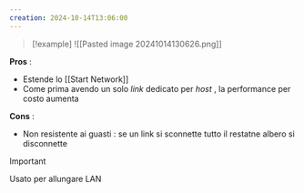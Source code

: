 ```yaml
---
creation: 2024-10-14T13:06:00
---
```

>[!example] 
>![[Pasted image 20241014130626.png]]

**Pros** :
+ Estende lo [[Start Network]]
+ Come prima avendo un solo *link* dedicato per *host* , la performance per costo aumenta 

**Cons** :
+ Non resistente ai guasti : se un link si sconnette tutto il restatne albero si disconnette

>[!important] 
>Usato per allungare LAN

